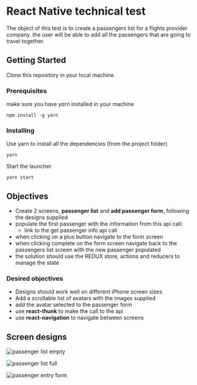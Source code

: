 # React Native technical test

The object of this test is to create a passengers list for a flights provider company. the user will be able to add all the passengers that are going to travel together.

## Getting Started

Clone this repository in your local machine.

### Prerequisites

make sure you have _yarn_ installed in your machine

```
npm install -g yarn
```

### Installing

Use yarn to install all the dependencies (from the project folder)

```
yarn
```

Start the launcher

```
yarn start
```

## Objectives

- Create 2 screens, **passenger list** and **add passenger form**, following the designs supplied
- populate the first passenger with the information from this api call:
  - link to the get passenger info api call
- when clicking on a plus button navigate to the form screen
- when clicking complete on the form screen navigate back to the passengers list screen with the new passenger populated
- the solution should use the REDUX store, actions and reducers to manage the state

### Desired objectives

- Designs should work well on different iPhone screen sizes
- Add a scrollable list of avatars with the images supplied
- add the avatar selected to the passenger form
- use **react-thunk** to make the call to the api
- use **react-navigation** to navigate between screens

## Screen designs

![passenger list empty](<https://github.com/Awaymo/react-native-technical-test/blob/master/test%20images/screens/small/Passenger%20List%20Default%20(Logged%20in%20state).png>)

![passenger list full](<https://github.com/Awaymo/react-native-technical-test/blob/master/test%20images/screens/small/Passenger%20List%20Full.png>)

![passenger entry form](<https://github.com/Awaymo/react-native-technical-test/blob/master/test%20images/screens/small/Passenger%20List%20Add%20Traveller.png>)

